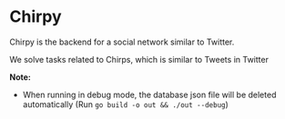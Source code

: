 # Chirpy
Chirpy is the backend for a social network similar to Twitter.
<p>We solve tasks related to Chirps, which is similar to Tweets in Twitter</p>

<strong>Note:</strong>
<ul>
<li>When running in debug mode, the database json file will be deleted automatically (Run <code>go build -o out && ./out --debug</code>)</li>
</ul>
